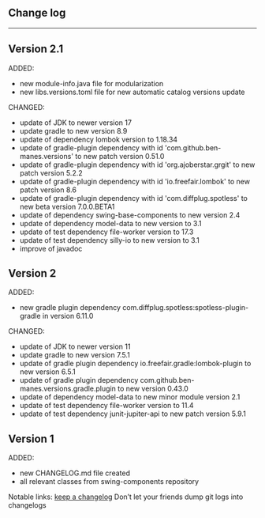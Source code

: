 ## Change log
----------------------

Version 2.1
-------------

ADDED:

- new module-info.java file for modularization
- new libs.versions.toml file for new automatic catalog versions update

CHANGED:

- update of JDK to newer version 17
- update gradle to new version 8.9
- update of dependency lombok version to 1.18.34
- update of gradle-plugin dependency with id 'com.github.ben-manes.versions' to new patch version 0.51.0
- update of gradle-plugin dependency with id 'org.ajoberstar.grgit' to new patch version 5.2.2
- update of gradle-plugin dependency with id 'io.freefair.lombok' to new patch version 8.6
- update of gradle-plugin dependency with id 'com.diffplug.spotless' to new beta version 7.0.0.BETA1
- update of dependency swing-base-components to new version 2.4
- update of dependency model-data to new version to 3.1
- update of test dependency file-worker version to 17.3
- update of test dependency silly-io to new version to 3.1
- improve of javadoc

Version 2
-------------

ADDED:

- new gradle plugin dependency com.diffplug.spotless:spotless-plugin-gradle in version 6.11.0

CHANGED:

- update of JDK to newer version 11
- update gradle to new version 7.5.1
- update of gradle plugin dependency io.freefair.gradle:lombok-plugin to new version 6.5.1
- update of gradle plugin dependency com.github.ben-manes.versions.gradle.plugin to new version 0.43.0
- update of dependency model-data to new minor module version 2.1
- update of test dependency file-worker version to 11.4
- update of test dependency junit-jupiter-api to new patch version 5.9.1

Version 1
-------------

ADDED:

- new CHANGELOG.md file created
- all relevant classes from swing-components repository

Notable links:
[keep a changelog](http://keepachangelog.com/en/1.0.0/) Don’t let your friends dump git logs into
changelogs
